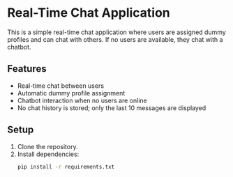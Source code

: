 # Real-Time Chat Application

This is a simple real-time chat application where users are assigned dummy profiles and can chat with others. If no users are available, they chat with a chatbot.

## Features

- Real-time chat between users
- Automatic dummy profile assignment
- Chatbot interaction when no users are online
- No chat history is stored; only the last 10 messages are displayed

## Setup

1. Clone the repository.
2. Install dependencies:
   ```bash
   pip install -r requirements.txt
   ```
